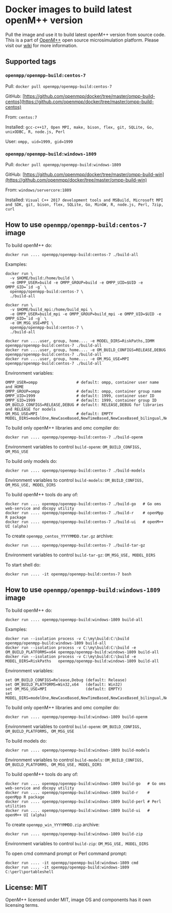 # Docker images to build latest openM++ version

Pull the image and use it to build latest openM++ version from source code.
This is a part of [OpenM++](http://www.openmpp.org/) open source microsimulation platform.
Please visit our [wiki](http://www.openmpp.org/wiki/) for more information.

## Supported tags

### `openmpp/openmpp-build:centos-7`

Pull: `docker pull openmpp/openmpp-build:centos-7`

GitHub: [https://github.com/openmpp/docker/tree/master/ompp-build-centos](https://github.com/openmpp/docker/tree/master/ompp-build-centos)

From: `centos:7`

Installed: `gcc-c++17, Open MPI, make, bison, flex, git, SQLite, Go, unixODBC, R, node.js, Perl`

User: `ompp, uid=1999, gid=1999`

### `openmpp/openmpp-build:windows-1809`

Pull: `docker pull openmpp/openmpp-build:windows-1809`

GitHub: [https://github.com/openmpp/docker/tree/master/ompp-build-win](https://github.com/openmpp/docker/tree/master/ompp-build-win)

From: `windows/servercore:1809`

Installed: `Visual C++ 2017 development tools and MSBuild, Microsoft MPI and SDK, git, bison, flex, SQLite, Go, MinGW, R, node.js, Perl, 7zip, curl`

## How to use `openmpp/openmpp-build:centos-7` image

To build openM++ do:
```
docker run .... openmpp/openmpp-build:centos-7 ./build-all
```
Examples:
```
docker run \
  -v $HOME/build:/home/build \
  -e OMPP_USER=build -e OMPP_GROUP=build -e OMPP_UID=$UID -e OMPP_GID=`id -g` \
  openmpp/openmpp-build:centos-7 \
  ./build-all

docker run \
  -v $HOME/build_mpi:/home/build_mpi \
  -e OMPP_USER=build_mpi -e OMPP_GROUP=build_mpi -e OMPP_UID=$UID -e OMPP_GID=`id -g` \
  -e OM_MSG_USE=MPI \
  openmpp/openmpp-build:centos-7 \
  ./build-all

docker run ....user, group, home.... -e MODEL_DIRS=RiskPaths,IDMM      openmpp/openmpp-build:centos-7 ./build-all
docker run ....user, group, home.... -e OM_BUILD_CONFIGS=RELEASE,DEBUG openmpp/openmpp-build:centos-7 ./build-all
docker run ....user, group, home.... -e OM_MSG_USE=MPI                 openmpp/openmpp-build:centos-7 ./build-all
```
Environment variables:
```
OMPP_USER=ompp                 # default: ompp, container user name and HOME
OMPP_GROUP=ompp                # default: ompp, container group name
OMPP_UID=1999                  # default: 1999, container user ID
OMPP_GID=1999                  # default: 1999, container group ID
OM_BUILD_CONFIGS=RELEASE,DEBUG # default: RELEASE,DEBUG for libraries and RELEASE for models
OM_MSG_USE=MPI                 # default: EMPTY
MODEL_DIRS=modelOne,NewCaseBased,NewTimeBased,NewCaseBased_bilingual,NewTimeBased_bilingual,IDMM,OzProj,OzProjGen,RiskPaths
```

To build only openM++ libraries and omc compiler do:
```
docker run .... openmpp/openmpp-build:centos-7 ./build-openm
```
Environment variables to control `build-openm`: `OM_BUILD_CONFIGS, OM_MSG_USE`

To build only models do:
```
docker run .... openmpp/openmpp-build:centos-7 ./build-models
```
Environment variables to control `build-models`: `OM_BUILD_CONFIGS, OM_MSG_USE, MODEL_DIRS`

To build openM++ tools do any of:
```
docker run .... openmpp/openmpp-build:centos-7 ./build-go   # Go oms web-service and dbcopy utility
docker run .... openmpp/openmpp-build:centos-7 ./build-r    # openMpp R package
docker run .... openmpp/openmpp-build:centos-7 ./build-ui   # openM++ UI (alpha)
```

To create `openmpp_centos_YYYYMMDD.tar.gz` archive:
```
docker run .... openmpp/openmpp-build:centos-7 ./build-tar-gz
```
Environment variables to control `build-tar-gz`: `OM_MSG_USE, MODEL_DIRS`

To start shell do:
```
docker run .... -it openmpp/openmpp-build:centos-7 bash
```

## How to use `openmpp/openmpp-build:windows-1809` image

To build openM++ do:
```
docker run .... openmpp/openmpp-build:windows-1809 build-all
```
Examples:
```
docker run --isolation process -v C:\my\build:C:\build openmpp/openmpp-build:windows-1809 build-all
docker run --isolation process -v C:\my\build:C:\build -e OM_BUILD_PLATFORMS=x64 openmpp/openmpp-build:windows-1809 build-all
docker run --isolation process -v C:\my\build:C:\build -e MODEL_DIRS=RiskPaths   openmpp/openmpp-build:windows-1809 build-all
```
Environment variables:
```
set OM_BUILD_CONFIGS=Release,Debug (default: Release)
set OM_BUILD_PLATFORMS=Win32,x64   (default: Win32)
set OM_MSG_USE=MPI                 (default: EMPTY)
set MODEL_DIRS=modelOne,NewCaseBased,NewTimeBased,NewCaseBased_bilingual,NewTimeBased_bilingual,IDMM,OzProj,OzProjGen,RiskPaths
```

To build only openM++ libraries and omc compiler do:
```
docker run .... openmpp/openmpp-build:windows-1809 build-openm
```
Environment variables to control `build-openm`: `OM_BUILD_CONFIGS, OM_BUILD_PLATFORMS, OM_MSG_USE`

To build models do:
```
docker run .... openmpp/openmpp-build:windows-1809 build-models
```
Environment variables to control `build-models`: `OM_BUILD_CONFIGS, OM_BUILD_PLATFORMS, OM_MSG_USE, MODEL_DIRS`

To build openM++ tools do any of:
```
docker run .... openmpp/openmpp-build:windows-1809 build-go   # Go oms web-service and dbcopy utility
docker run .... openmpp/openmpp-build:windows-1809 build-r    # openMpp R package
docker run .... openmpp/openmpp-build:windows-1809 build-perl # Perl utilities
docker run .... openmpp/openmpp-build:windows-1809 build-ui   # openM++ UI (alpha)
```

To create `openmpp_win_YYYYMMDD.zip` archive:
```
docker run .... openmpp/openmpp-build:windows-1809 build-zip
```
Environment variables to control `build-zip`: `OM_MSG_USE, MODEL_DIRS`

To open cmd command prompt or Perl command prompt:
```
docker run .... -it openmpp/openmpp-build:windows-1809 cmd
docker run .... -it openmpp/openmpp-build:windows-1809 C:\perl\portableshell
```

## License: MIT

OpenM++ licensed under MIT, image OS and components has it own licensing terms.
